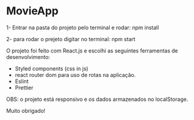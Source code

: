 # MovieApp

1- Entrar na pasta do projeto pelo terminal e rodar:
npm install

2- para rodar o prejeto digitar no terminal:
npm start

O projeto foi feito com React.js e escolhi as seguintes ferramentas de desenvolvimento:

- Styled components (css in js)
- react router dom para uso de rotas na aplicação.
- Eslint
- Prettier

OBS: o projeto está responsivo e os dados armazenados no localStorage.

Muito obrigado!
